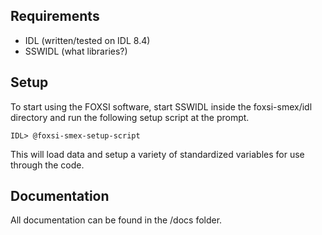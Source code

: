 
Requirements
------------
 * IDL (written/tested on IDL 8.4)
 * SSWIDL (what libraries?)

Setup
-----

To start using the FOXSI software, start SSWIDL inside the foxsi-smex/idl directory
and run the following setup script at the prompt.

    IDL> @foxsi-smex-setup-script

This will load data and setup a variety of standardized variables for use through
the code.

Documentation
-------------
All documentation can be found in the /docs folder.
